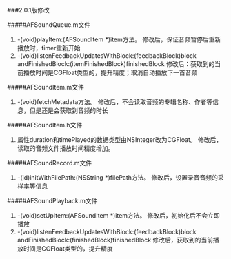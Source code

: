 ###2.0.1版修改

#####AFSoundQueue.m文件
1. -(void)playItem:(AFSoundItem *)item方法。
修改后，保证音频暂停后重新播放时，timer重新开始
2. -(void)listenFeedbackUpdatesWithBlock:(feedbackBlock)block andFinishedBlock:(itemFinishedBlock)finishedBlock
修改后：获取到的当前播放时间是CGFloat类型的，提升精度；取消自动播放下一首音频


#####AFSoundItem.m文件
1. -(void)fetchMetadata方法。
修改后，不会读取音频的专辑名称、作者等信息，但是还是会获取到音频的时长

#####AFSoundItem.h文件
1. 属性duration和timePlayed的数据类型由NSInteger改为CGFloat。
修改后，读取的音频文件播放时间精度增加。

#####AFSoundRecord.m文件
1. -(id)initWithFilePath:(NSString *)filePath方法。
修改后，设置录音音频的采样率等信息

#####AFSoundPlayback.m文件
1. -(void)setUpItem:(AFSoundItem *)item方法。
修改后，初始化后不会立即播放
2. -(void)listenFeedbackUpdatesWithBlock:(feedbackBlock)block andFinishedBlock:(finishedBlock)finishedBlock
修改后，获取到的当前播放时间是CGFloat类型的，提升精度
